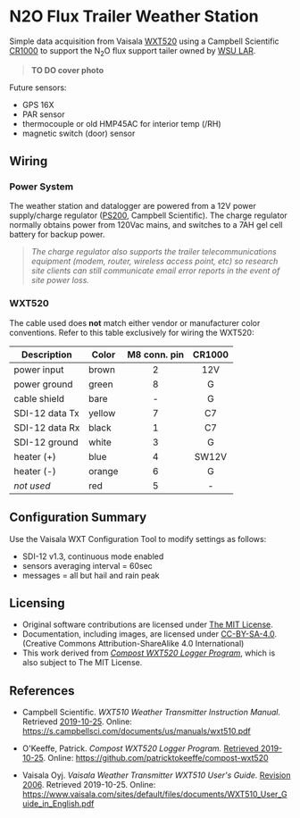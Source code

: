 # N2O Flux Trailer Weather Station

Simple data acquisition from Vaisala [WXT520](https://www.campbellsci.com/wxt520)
using a Campbell Scientific [CR1000](https://www.campbellsci.com/cr1000) to
support the N<sub>2</sub>O flux support tailer owned by [WSU LAR](lar.wsu.edu).

> **TO DO cover photo**

Future sensors:
* GPS 16X
* PAR sensor
* thermocouple or old HMP45AC for interior temp (/RH)
* magnetic switch (door) sensor


## Wiring

### Power System

The weather station and datalogger are powered from a 12V power supply/charge
regulator ([PS200](https://www.campbellsci.com/ps200), Campbell Scientific).
The charge regulator normally obtains power from 120Vac mains, and switches to
a 7AH gel cell battery for backup power.

> *The charge regulator also supports the trailer telecommunications equipment
> (modem, router, wireless access point, etc) so research site clients can
> still communicate email error reports in the event of site power loss.*


### WXT520 

The cable used does **not** match either vendor or manufacturer color
conventions. Refer to this table exclusively for wiring the WXT520:

| Description    | Color  | M8 conn. pin | CR1000 |
|----------------|--------|:------------:|:------:|
| power input    | brown  | 2            | 12V    |
| power ground   | green  | 8            | G      |
| cable shield   | bare   | -            | G      |
| SDI-12 data Tx | yellow | 7            | C7     |
| SDI-12 data Rx | black  | 1            | C7     |
| SDI-12 ground  | white  | 3            | G      |
| heater (+)     | blue   | 4            | SW12V  |
| heater (-)     | orange | 6            | G      |
| *not used*     | red    | 5            | -      |


## Configuration Summary

Use the Vaisala WXT Configuration Tool to modify settings as follows:

* SDI-12 v1.3, continuous mode enabled
* sensors averaging interval = 60sec
* messages = all but hail and rain peak



## Licensing

* Original software contributions are licensed under [The MIT License](https://opensource.org/licenses/MIT). 
* Documentation, including images, are licensed under [CC-BY-SA-4.0](https://creativecommons.org/licenses/by-sa/4.0/).(Creative Commons Attribution-ShareAlike 4.0 International)
* This work derived from [*Compost WXT520 Logger Program*](https://github.com/patricktokeeffe/compost-wxt520),
  which is also subject to The MIT License.


## References

* Campbell Scientific. *WXT510 Weather Transmitter Instruction Manual.*
  Retrieved [2019-10-25](http://web.archive.org/web/20191025233109/https://s.campbellsci.com/documents/us/manuals/wxt510.pdf).
  Online: <https://s.campbellsci.com/documents/us/manuals/wxt510.pdf>

* O'Keeffe, Patrick. *Compost WXT520 Logger Program.*
  [Retrieved 2019-10-25](https://github.com/patricktokeeffe/compost-wxt520/commit/0e3ad20997b60249bfd563e00267422574ed0416).
  Online: <https://github.com/patricktokeeffe/compost-wxt520>

* Vaisala Oyj. *Vaisala Weather Transmitter WXT510 User's Guide.*
  [Revision 2006](http://web.archive.org/web/20180116043159/https://www.vaisala.com/sites/default/files/documents/WXT510_User_Guide_in_English.pdf).
  Retrieved 2019-10-25. Online:
  <https://www.vaisala.com/sites/default/files/documents/WXT510_User_Guide_in_English.pdf>

